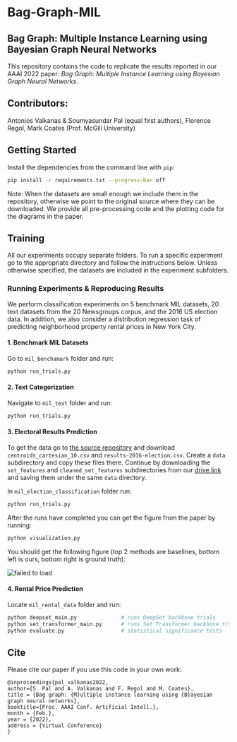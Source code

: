 # Bag-Graph-MIL

## Bag Graph: Multiple Instance Learning using Bayesian Graph Neural Networks

This repository contains the code to replicate the results reported in our AAAI 2022 paper: *Bag Graph:
Multiple Instance Learning using Bayesian Graph Neural Networks*. 

## Contributors: 
Antonios Valkanas & Soumyasundar Pal (equal first authors), Florence Regol, Mark Coates (Prof. McGill University)


## Getting Started

Install the dependencies from the command line with `pip`:

```sh
pip install -r requirements.txt --progress-bar off
```

Note: When the datasets are small enough we include them in the repository, otherwise we point to the original source where they can be downloaded. We provide all pre-processing code and the plotting code for the diagrams in the paper.

## Training
All our experiments occupy separate folders. To run a specific experiment go to the appropriate directory and follow the instructions below. Unless otherwise specified, the datasets are included in the experiment subfolders.
### Running Experiments & Reproducing Results
We perform classification experiments on 5 benchmark MIL datasets, 20 text datasets from the 20 Newsgroups corpus,
and the 2016 US election data. In addition, we also consider a distribution regression task of predicting neighborhood
property rental prices in New York City.
#### 1. Benchmark MIL Datasets
Go to `mil_benchamark` folder and run:
```sh
python run_trials.py
```
#### 2. Text Categorization
Navigate to `mil_text` folder and run:
```sh
python run_trials.py
```
#### 3. Electoral Results Prediction
To get the data go to [the source repository](https://github.com/flaxter/us2016/tree/master/data) and download `centroids_cartesian_10.csv` and `results-2016-election.csv`. Create a `data` subdirectory and copy these files there.
Continue by downloading the `set_features` and `cleaned_set_features` subdirectories from our [drive link](https://drive.google.com/drive/folders/1Qb5us6pu0RUGD20UaFKPy1I8OdPmKDrQ?usp=sharing) and saving them under the same `data` directory.

In `mil_election_classification` folder run:
```sh
python run_trials.py
```
After the runs have completed you can get the figure from the paper by running:
```sh
python visualization.py
```
You should get the following figure (top 2 methods are baselines, bottom left is ours, bottom right is ground truth):

![failed to load](election.PNG "Election Plot")

#### 4. Rental Price Prediction
Locate `mil_rental_data` folder and run:
```sh
python deepset_main.py              # runs DeepSet backbone trials
python set_transformer_main.py      # runs Set Transformer backbone trials
python evaluate.py                  # statistical significance tests
```

## Cite

Please cite our paper if you use this code in your own work:

```
@inproceedings{pal_valkanas2022, 
author={S. Pal and A. Valkanas and F. Regol and M. Coates}, 
title = {Bag graph: {M}ultiple instance learning using {B}ayesian graph neural networks},
booktitle={Proc. AAAI Conf. Artificial Intell.}, 
month = {Feb.},
year = {2022},
address = {Virtual Conference}
}
```

